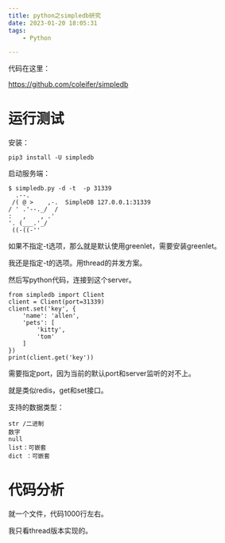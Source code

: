 ```yaml
---
title: python之simpledb研究
date: 2023-01-20 18:05:31
tags:
	- Python

---
```




代码在这里：

https://github.com/coleifer/simpledb

# 运行测试

安装：

```
pip3 install -U simpledb
```

启动服务端：

```
$ simpledb.py -d -t  -p 31339
  .--.
 /( @ >    ,-.  SimpleDB 127.0.0.1:31339
/ ' .'--._/  /
:   ,    , .'
'. (___.'_/
 ((-((-''
```

如果不指定-t选项，那么就是默认使用greenlet，需要安装greenlet。

我还是指定-t的选项。用thread的并发方案。

然后写python代码，连接到这个server。

```
from simpledb import Client
client = Client(port=31339)
client.set('key', {
    'name': 'allen',
    'pets': [
        'kitty',
        'tom'
    ]
})
print(client.get('key'))
```

需要指定port，因为当前的默认port和server监听的对不上。

就是类似redis，get和set接口。



支持的数据类型：

```
str /二进制
数字
null
list：可嵌套
dict ：可嵌套
```

# 代码分析

就一个文件，代码1000行左右。

我只看thread版本实现的。

